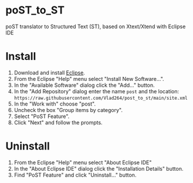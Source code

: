 # poST_to_ST
poST translator to Structured Text (ST), based on Xtext/Xtend with Eclipse IDE

# Install
1. Download and install [Eclipse](https://eclipse.org/downloads/).
2. From the Eclipse "Help" menu select "Install New Software...".
3. In the "Available Software" dialog click the "Add..." button.
4. In the "Add Repository" dialog enter the name `post` and the location:
   `https://raw.githubusercontent.com/Vlad264/post_to_st/main/site.xml`
5. In the "Work with" choose "post".
6. Uncheck the box "Group items by category".
7. Select "PoST Feature".
8. Click "Next" and follow the prompts.

# Uninstall
1. From the Eclipse "Help" menu select "About Eclipse IDE"
2. In the "About Eclipse IDE" dialog click the "Installation Details" button.
3. Find "PoST Feature" and click "Uninstall..." button.
